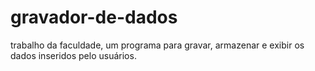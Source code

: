 # gravador-de-dados
trabalho da faculdade, um programa para gravar, armazenar e exibir os dados inseridos pelo usuários.
